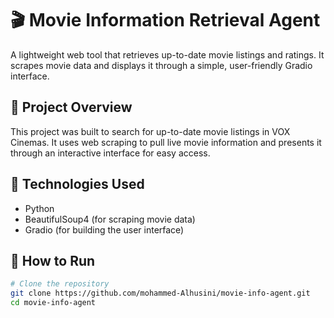 # 🎬 Movie Information Retrieval Agent

A lightweight web tool that retrieves up-to-date movie listings and ratings. It scrapes movie data and displays it through a simple, user-friendly Gradio interface.

## 📄 Project Overview

This project was built to search for up-to-date movie listings in VOX Cinemas. It uses web scraping to pull live movie information and presents it through an interactive interface for easy access.

## 🔧 Technologies Used

- Python  
- BeautifulSoup4 (for scraping movie data)  
- Gradio (for building the user interface)

## 🚀 How to Run

```bash
# Clone the repository
git clone https://github.com/mohammed-Alhusini/movie-info-agent.git
cd movie-info-agent

